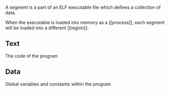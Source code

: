 A segment is a part of an ELF executable file which defines a collection of data.

When the executable is loaded into memory as a [[process]], each segment will be loaded into a different [[region]].

## Text
The code of the program

## Data
Global variables and constants within the program

